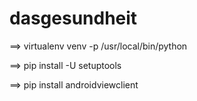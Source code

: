 # dasgesundheit


==> virtualenv venv -p /usr/local/bin/python

==> pip install -U setuptools

==> pip install androidviewclient

